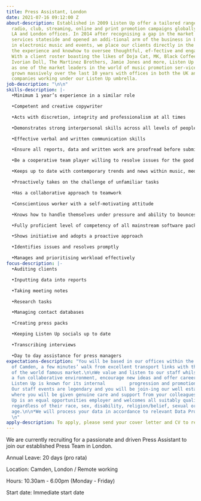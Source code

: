 ```yaml
---
title: Press Assistant, London
date: 2021-07-16 09:12:00 Z
about-description: Established in 2009 Listen Up offer a tailored range of bespoke
  radio, club, streaming, online and print promotion campaigns globally through our
  LA and London offices. In 2014 after recognising a gap in the market we moved our
  services stateside and opened an addi-tional arm of the business in LA. Specialising
  in electronic music and events, we place our clients directly in the spotlight with
  the experience and knowhow to oversee thoughtful, ef-fective and engaging campaigns.
  With a client roster boasting the likes of Doja Cat, MK, Black Coffee, Burna Boy,
  Ivorian Doll, The Martinez Brothers, Jamie Jones and more, Listen Up are now recognised
  as one of the market leaders in the world of music promotion ser-vices. We have
  grown massively over the last 10 years with offices in both the UK and US, and 3
  companies working under our Listen Up umbrella.
job-description: "\n\n"
skills-description: |-
  •Minimum 1 year’s experience in a similar role

  •Competent and creative copywriter

  •Acts with discretion, integrity and professionalism at all times

  •Demonstrates strong interpersonal skills across all levels of people in and outside of Listen Up staff

  •Effective verbal and written communication skills

  •Ensure all reports, data and written work are proofread before submitting

  •Be a cooperative team player willing to resolve issues for the good of all

  •Keeps up to date with contemporary trends and news within music, media and entertainment

  •Proactively takes on the challenge of unfamiliar tasks

  •Has a collaborative approach to teamwork

  •Conscientious worker with a self-motivating attitude

  •Knows how to handle themselves under pressure and ability to bounces back from setbacks

  •Fully proficient level of competency of all mainstream software packages relevant to role (Microsoft Word, Excel, Office, Google Docs)

  •Shows initiative and adopts a proactive approach

  •Identifies issues and resolves promptly

  •Manages and prioritising workload effectively
focus-description: |-
  •Auditing clients

  •Inputting data into reports

  •Taking meeting notes

  •Research tasks

  •Managing contact databases

  •Creating press packs

  •Keeping Listen Up socials up to date

  •Transcribing interviews

  •Day to day assistance for press managers
expectations-description: "You will be based in our offices within the vibrant heart
  of Camden, a few minutes’ walk from excellent transport links with the added delights
  of the world famous market.\n\nWe value and listen to our staff whilst maintaining
  a fun collaborative environment, encourage new ideas and offer career progression.
  Listen Up is known for its internal         progression and promotion from within.
  Our staff events are legendary and you will be join-ing our well established team
  where you will be given genuine care and support from your colleagues and Directors.\n\n*Listen
  Up is an equal opportunities employer and welcomes all suitably qualified persons
  regardless of their race, sex, disability, religion/belief, sexual orientation or
  age.\n\n*We will process your data in accordance to relevant Data Protection Laws.
  \n"
apply-description: To apply, please send your cover letter and CV to recruitment@listen-up.biz
---
```


We are currently recruiting for a passionate and driven Press Assistant to join our established Press Team in London. 

Annual Leave: 20 days (pro rata)

Location: Camden, London / Remote working 

Hours: 10.30am - 6.00pm (Monday - Friday)

Start date: Immediate start date 